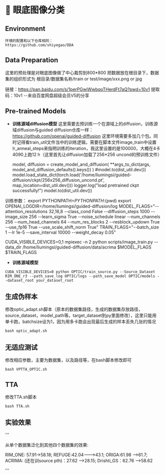 # :page_facing_up: 眼底图像分类


<div align="center">
  
</div>

## Environment
```
环境的配置和以下仓库相同：
https://github.com/shiyegao/DDA
```

## Data Preparation
这里的预处理是对眼底图像做了中心裁剪到800*800
把数据放在根目录下，数据集的组织形式为   根目录/数据集名称/train or test/image/xxx.png or jpg

链接：https://pan.baidu.com/s/1perPGwjWwbqoTHerdFt7aQ?pwd=10v1 
提取码：10v1 
--来自百度网盘超级会员V5的分享

## Pre-trained Models

* **训练源域diffusion模型**
这里需要去预训练一个在源域上的diffusion，训练源域diffusion与guided diffusion仓库一样：
https://github.com/openai/guided-diffusion
这里环境需要多加几个包。同时记得看train_util文件当中的训练逻辑，需要在脚本文件image_train中设置lr_anneal_steps来指明训练的iteration，我这里设置的是100000，大概在4卡4090上跑12 h（这里首先让diffusion加载了256*256 uncond的预训练文件）
    
    
    model, diffusion = create_model_and_diffusion(
        **args_to_dict(args, model_and_diffusion_defaults().keys())
    )
    #model.to(dist_util.dev())
    model.load_state_dict(torch.load('/home/liumingsi/guided-diffusion/ckpt/256x256_diffusion_uncond.pt', map_location=dist_util.dev()))
    logger.log("load pretrained ckpt successfully!")
    model.to(dist_util.dev())


训练参数：
export PYTHONPATH=$PYTHONPATH:$(pwd)
export OPENAI_LOGDIR=/home/liumingsi/guided-diffusion/log
MODEL_FLAGS="--attention_resolutions 32,16,8 --class_cond False --diffusion_steps 1000 --image_size 256 --learn_sigma True --noise_schedule linear --num_channels 256 --num_head_channels 64 --num_res_blocks 2 --resblock_updown True --use_fp16 True --use_scale_shift_norm True"
TRAIN_FLAGS="--batch_size 1 --lr 1e-5 --save_interval 10000 --weight_decay 0.05"

CUDA_VISIBLE_DEVICES=0,1 mpiexec -n 2 python scripts/image_train.py --data_dir /home/liumingsi/guided-diffusion/data/acrima $MODEL_FLAGS $TRAIN_FLAGS



* **训练源域模型**
```
CUDA_VISIBLE_DEVICES=0 python OPTIC/train_source.py --Source_Dataset RIM_ONE_r3 --path_save_log OPTIC/logs --path_save_model OPTIC/models --dataset_root your_dataset_root
```

## 生成伪样本
修改optic_adapt.sh脚本（原本的数据集路径，生成的数据集存放路径，source_dataset，model_path等。target_dataset到py里面修改），这里只能用单卡跑，batchsize设为1，因为用多卡跑会出现最后生成的样本丢失几张的情况
```
bash optic_adapt.sh

```
## 无适应测试
修改相应参数，主要为数据集，以及路径等，在bash脚本修改即可
```
bash VPTTA_OPTIC.sh

```

## TTA
修改TTA.sh脚本
```
bash TTA.sh

```

## 实验效果
'''

从单个数据集泛化到其他四个数据集的效果:

RIM_ONE: 57.91->58.18;        REFUGE:42.04--->43.1;          ORIGA:61.98 -->61.7;            ACRIMA: (还在训source pth)：27.62 -->28.15;          Drishti_GS：62.76  -->58.62

'''
